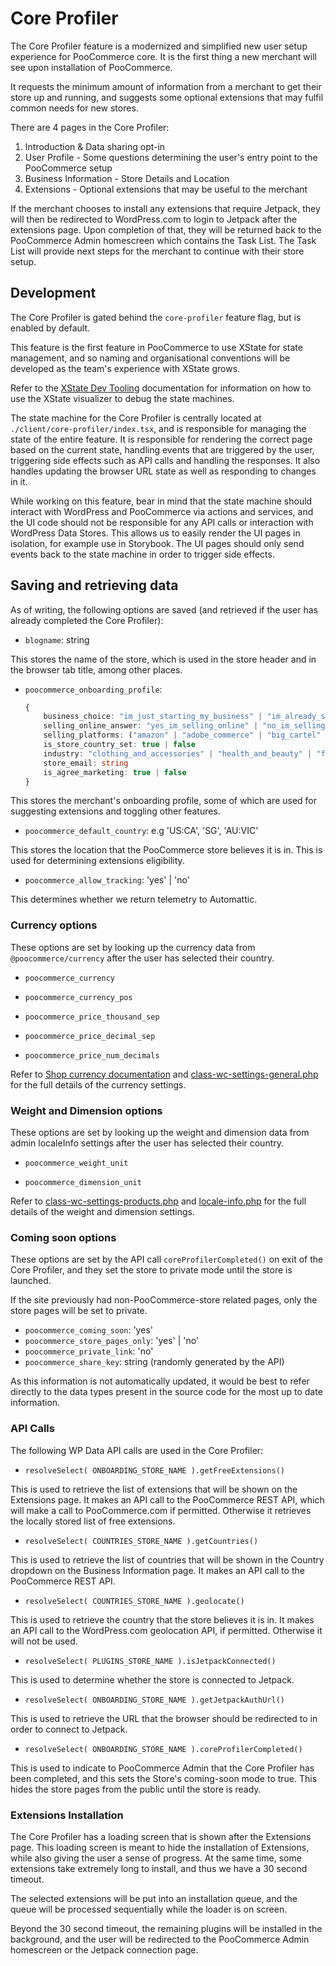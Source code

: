 # Core Profiler

The Core Profiler feature is a modernized and simplified new user setup experience for PooCommerce core. It is the first thing a new merchant will see upon installation of PooCommerce. 

It requests the minimum amount of information from a merchant to get their store up and running, and suggests some optional extensions that may fulfil common needs for new stores.

There are 4 pages in the Core Profiler:

1. Introduction & Data sharing opt-in
2. User Profile - Some questions determining the user's entry point to the PooCommerce setup
3. Business Information - Store Details and Location
4. Extensions - Optional extensions that may be useful to the merchant

If the merchant chooses to install any extensions that require Jetpack, they will then be redirected to WordPress.com to login to Jetpack after the extensions page. Upon completion of that, they will be returned back to the PooCommerce Admin homescreen which contains the Task List. The Task List will provide next steps for the merchant to continue with their store setup.

## Development

The Core Profiler is gated behind the `core-profiler` feature flag, but is enabled by default. 

This feature is the first feature in PooCommerce to use XState for state management, and so naming and organisational conventions will be developed as the team's experience with XState grows.

Refer to the [XState Dev Tooling](xstate.md) documentation for information on how to use the XState visualizer to debug the state machines.

The state machine for the Core Profiler is centrally located at `./client/core-profiler/index.tsx`, and is responsible for managing the state of the entire feature. It is responsible for rendering the correct page based on the current state, handling events that are triggered by the user, triggering side effects such as API calls and handling the responses. It also handles updating the browser URL state as well as responding to changes in it.

While working on this feature, bear in mind that the state machine should interact with WordPress and PooCommerce via actions and services, and the UI code should not be responsible for any API calls or interaction with WordPress Data Stores. This allows us to easily render the UI pages in isolation, for example use in Storybook. The UI pages should only send events back to the state machine in order to trigger side effects.

## Saving and retrieving data

As of writing, the following options are saved (and retrieved if the user has already completed the Core Profiler):

- `blogname`: string

This stores the name of the store, which is used in the store header and in the browser tab title, among other places.

- `poocommerce_onboarding_profile`:
    
    ```typescript
    {
        business_choice: "im_just_starting_my_business" | "im_already_selling" | "im_setting_up_a_store_for_a_client" | undefined
        selling_online_answer: "yes_im_selling_online" | "no_im_selling_offline" | "im_selling_both_online_and_offline" | undefined
        selling_platforms: ("amazon" | "adobe_commerce" | "big_cartel" | "big_commerce" | "ebay" | "ecwid" | "etsy" | "facebook_marketplace" | "google_shopping" | "pinterest" | "shopify" | "square" | "squarespace" | "wix" | "wordpress")[] | undefined
        is_store_country_set: true | false
        industry: "clothing_and_accessories" | "health_and_beauty" | "food_and_drink" | "home_furniture_and_garden" | "education_and_learning" | "electronics_and_computers" | "arts_and_crafts" | "sports_and_recreation" | "other"
        store_email: string
        is_agree_marketing: true | false
    }
    ```

This stores the merchant's onboarding profile, some of which are used for suggesting extensions and toggling other features. 

- `poocommerce_default_country`: e.g 'US:CA', 'SG', 'AU:VIC'

This stores the location that the PooCommerce store believes it is in. This is used for determining extensions eligibility.

- `poocommerce_allow_tracking`: 'yes' | 'no'

This determines whether we return telemetry to Automattic.

### Currency options

These options are set by looking up the currency data from `@poocommerce/currency` after the user has selected their country.

- `poocommerce_currency`

- `poocommerce_currency_pos`

- `poocommerce_price_thousand_sep`

- `poocommerce_price_decimal_sep`

- `poocommerce_price_num_decimals`

Refer to [Shop currency documentation](https://poocommerce.com/document/shop-currency/) and [class-wc-settings-general.php](https://poocommerce.github.io/code-reference/files/poocommerce-includes-admin-settings-class-wc-settings-general.html) for the full details of the currency settings.

### Weight and Dimension options

These options are set by looking up the weight and dimension data from admin localeInfo settings after the user has selected their country.

- `poocommerce_weight_unit`

- `poocommerce_dimension_unit`

Refer to [class-wc-settings-products.php](https://poocommerce.github.io/code-reference/files/poocommerce-includes-admin-settings-class-wc-settings-products.html) and [locale-info.php](https://github.com/poocommerce/poocommerce/blob/trunk/plugins/poocommerce/i18n/locale-info.php) for the full details of the weight and dimension settings.

### Coming soon options

These options are set by the API call `coreProfilerCompleted()` on exit of the Core Profiler, and they set the store to private mode until the store is launched. 

If the site previously had non-PooCommerce-store related pages, only the store pages will be set to private.

- `poocommerce_coming_soon`: 'yes'
- `poocommerce_store_pages_only`: 'yes' | 'no'
- `poocommerce_private_link`: 'no'
- `poocommerce_share_key`: string (randomly generated by the API)

As this information is not automatically updated, it would be best to refer directly to the data types present in the source code for the most up to date information.

### API Calls

The following WP Data API calls are used in the Core Profiler:

- `resolveSelect( ONBOARDING_STORE_NAME ).getFreeExtensions()`

This is used to retrieve the list of extensions that will be shown on the Extensions page. It makes an API call to the PooCommerce REST API, which will make a call to PooCommerce.com if permitted. Otherwise it retrieves the locally stored list of free extensions.

- `resolveSelect( COUNTRIES_STORE_NAME ).getCountries()`

This is used to retrieve the list of countries that will be shown in the Country dropdown on the Business Information page. It makes an API call to the PooCommerce REST API.

- `resolveSelect( COUNTRIES_STORE_NAME ).geolocate()`

This is used to retrieve the country that the store believes it is in. It makes an API call to the WordPress.com geolocation API, if permitted. Otherwise it will not be used.

- `resolveSelect( PLUGINS_STORE_NAME ).isJetpackConnected()`

This is used to determine whether the store is connected to Jetpack.

- `resolveSelect( ONBOARDING_STORE_NAME ).getJetpackAuthUrl()`

This is used to retrieve the URL that the browser should be redirected to in order to connect to Jetpack.

- `resolveSelect( ONBOARDING_STORE_NAME ).coreProfilerCompleted()`

This is used to indicate to PooCommerce Admin that the Core Profiler has been completed, and this sets the Store's coming-soon mode to true. This hides the store pages from the public until the store is ready.

### Extensions Installation

The Core Profiler has a loading screen that is shown after the Extensions page. This loading screen is meant to hide the installation of Extensions, while also giving the user a sense of progress. At the same time, some extensions take extremely long to install, and thus we have a 30 second timeout. 

The selected extensions will be put into an installation queue, and the queue will be processed sequentially while the loader is on screen.

Beyond the 30 second timeout, the remaining plugins will be installed in the background, and the user will be redirected to the PooCommerce Admin homescreen or the Jetpack connection page.
